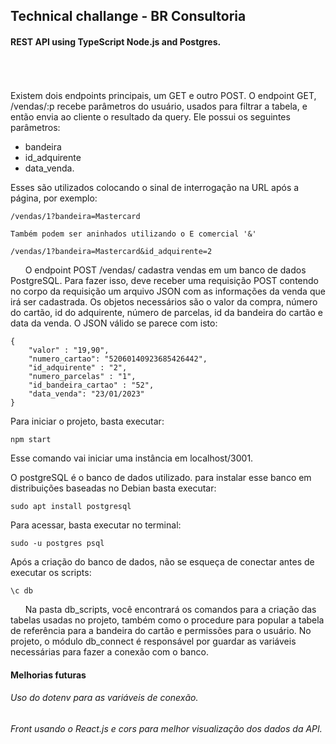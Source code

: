 ## Technical challange - BR Consultoria
#### REST API using TypeScript Node.js and Postgres.
###### &nbsp;&nbsp;
Existem dois endpoints principais, um GET e outro POST. O endpoint GET, /vendas/:p recebe parâmetros do usuário, usados para filtrar a tabela, e então envia ao cliente o resultado da query. Ele possui os seguintes parâmetros: 
+ bandeira
+ id_adquirente
+ data_venda.

Esses são utilizados colocando o sinal de interrogação na URL após a página, por exemplo:
```
/vendas/1?bandeira=Mastercard

Também podem ser aninhados utilizando o E comercial '&'

/vendas/1?bandeira=Mastercard&id_adquirente=2
```
&nbsp;&nbsp;&nbsp;&nbsp;&nbsp;&nbsp;O endpoint POST /vendas/ cadastra vendas em um banco de dados PostgreSQL. Para fazer isso, deve receber uma requisição POST contendo no corpo da requisição um arquivo JSON com as informações da venda que irá ser cadastrada. Os objetos necessários são o valor da compra, número do cartão, id do adquirente, número de parcelas, id da bandeira do cartão e data da venda. O JSON válido se parece com isto:
```
{
    "valor" : "19,90",
    "numero_cartao": "52060140923685426442",
    "id_adquirente" : "2",
    "numero_parcelas" : "1",
    "id_bandeira_cartao" : "52",
    "data_venda": "23/01/2023"
}
```
Para iniciar o projeto, basta executar:
```
npm start
```
Esse comando vai iniciar uma instância em localhost/3001.

O postgreSQL é o banco de dados utilizado. para instalar esse banco em distribuições baseadas no Debian basta executar:
```
sudo apt install postgresql
```
Para acessar, basta executar no terminal:
```
sudo -u postgres psql
```
Após a criação do banco de dados, não se esqueça de conectar antes de executar os scripts:
```
\c db
```
&nbsp;&nbsp;&nbsp;&nbsp;&nbsp;&nbsp;Na pasta db_scripts, você encontrará os comandos para a criação das tabelas usadas no projeto, também como o procedure para popular a tabela de referência para a bandeira do cartão e permissões para o usuário.
No projeto, o módulo db_connect é responsável por guardar as variáveis necessárias para fazer a conexão com o banco.

#### Melhorias futuras
###### Uso do dotenv para as variáveis de conexão.
###### Front usando o React.js e cors para melhor visualização dos dados da API.
